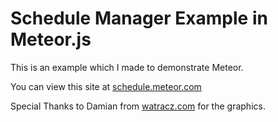 <h1>Schedule Manager Example in Meteor.js</h1>

This is an example which I made to demonstrate Meteor.

You can view this site at <a href="http://schedule.meteor.com">schedule.meteor.com</a>

Special Thanks to Damian from <a href="http://watracz.com">watracz.com</a> for the graphics.
